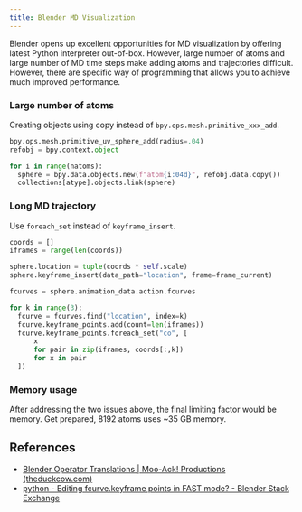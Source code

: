 ```yaml
---
title: Blender MD Visualization
---
```


Blender opens up excellent opportunities for MD visualization by offering latest Python interpreter out-of-box. However, large number of atoms and large number of MD time steps make adding atoms and trajectories difficult. However, there are specific way of programming that allows you to achieve much improved performance.

### Large number of atoms

Creating objects using copy instead of `bpy.ops.mesh.primitive_xxx_add`.

```python
bpy.ops.mesh.primitive_uv_sphere_add(radius=.04)
refobj = bpy.context.object

for i in range(natoms):
  sphere = bpy.data.objects.new(f"atom{i:04d}", refobj.data.copy())
  collections[atype].objects.link(sphere)
```

### Long MD trajectory

Use `foreach_set` instead of `keyframe_insert`.

```python
coords = []
iframes = range(len(coords))

sphere.location = tuple(coords * self.scale)
sphere.keyframe_insert(data_path="location", frame=frame_current)

fcurves = sphere.animation_data.action.fcurves

for k in range(3):
  fcurve = fcurves.find("location", index=k)
  fcurve.keyframe_points.add(count=len(iframes))
  fcurve.keyframe_points.foreach_set("co", [
      x
      for pair in zip(iframes, coords[:,k])
      for x in pair
  ])            
```

### Memory usage

After addressing the two issues above, the final limiting factor would be memory. Get prepared, 8192 atoms uses ~35 GB memory.

## References

- [Blender Operator Translations | Moo-Ack! Productions (theduckcow.com)](https://theduckcow.com/dev/blender/operator-translations/)
- [python - Editing fcurve.keyframe points in FAST mode? - Blender Stack Exchange](https://blender.stackexchange.com/questions/92287/editing-fcurve-keyframe-points-in-fast-mode)

